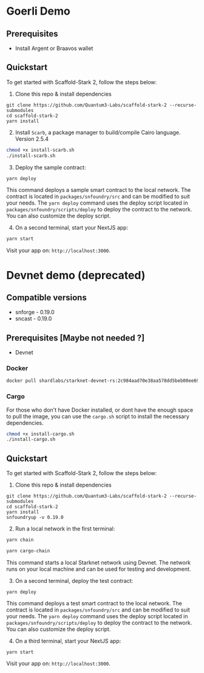 # Goerli Demo

## Prerequisites

- Install Argent or Braavos wallet

## Quickstart

To get started with Scaffold-Stark 2, follow the steps below:

1. Clone this repo & install dependencies

```
git clone https://github.com/Quantum3-Labs/scaffold-stark-2 --recurse-submodules
cd scaffold-stark-2
yarn install
```

2. Install `Scarb`, a package manager to build/compile Cairo language. Version 2.5.4

```bash
chmod +x install-scarb.sh
./install-scarb.sh
```

3. Deploy the sample contract:

```bash
yarn deploy
```

This command deploys a sample smart contract to the local network. The contract is located in `packages/snfoundry/src` and can be modified to suit your needs. The `yarn deploy` command uses the deploy script located in `packages/snfoundry/scripts/deploy` to deploy the contract to the network. You can also customize the deploy script.

4. On a second terminal, start your NextJS app:

```bash
yarn start
```

Visit your app on: `http://localhost:3000`.

# Devnet demo (deprecated)

## Compatible versions

- snforge - 0.19.0
- sncast - 0.19.0

## Prerequisites [Maybe not needed ?]

- Devnet

### Docker

```bash
docker pull shardlabs/starknet-devnet-rs:2c984aad70e38aa578dd5beb00ee6908ad3952b0-seed0
```

### Cargo

For those who don't have Docker installed, or dont have the enough space to pull the image, you can use the `cargo.sh` script to install the necessary dependencies.

```bash
chmod +x install-cargo.sh
./install-cargo.sh
```

## Quickstart

To get started with Scaffold-Stark 2, follow the steps below:

1. Clone this repo & install dependencies

```
git clone https://github.com/Quantum3-Labs/scaffold-stark-2 --recurse-submodules
cd scaffold-stark-2
yarn install
snfoundryup -v 0.19.0
```

2. Run a local network in the first terminal:

```bash
yarn chain
```

```bash
yarn cargo-chain
```

This command starts a local Starknet network using Devnet. The network runs on your local machine and can be used for testing and development.

3. On a second terminal, deploy the test contract:

```
yarn deploy
```

This command deploys a test smart contract to the local network. The contract is located in `packages/snfoundry/src` and can be modified to suit your needs. The `yarn deploy` command uses the deploy script located in `packages/snfoundry/scripts/deploy` to deploy the contract to the network. You can also customize the deploy script.

4. On a third terminal, start your NextJS app:

```
yarn start
```

Visit your app on: `http://localhost:3000`.

